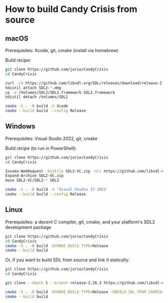 # How to build Candy Crisis from source

## macOS

Prerequisites: Xcode, git, cmake (install via homebrew)

Build recipe:

```bash
git clone https://github.com/jorio/CandyCrisis
cd CandyCrisis

curl -LO https://github.com/libsdl-org/SDL/releases/download/release-2.26.3/SDL2-2.26.3.dmg
hdiutil attach SDL2-*.dmg
cp -a /Volumes/SDL2/SDL2.framework SDL2.framework
hdiutil detach /Volumes/SDL2

cmake -S . -B build -G Xcode
cmake --build build --config Release
```

## Windows

Prerequisites: Visual Studio 2022, git, cmake

Build recipe (to run in PowerShell):
```bash
git clone https://github.com/jorio/CandyCrisis
cd CandyCrisis

Invoke-WebRequest -OutFile SDL2-VC.zip -Uri https://github.com/libsdl-org/SDL/releases/download/release-2.26.3/SDL2-devel-2.26.3-VC.zip
Expand-Archive SDL2-VC.zip
move SDL2-VC/SDL2-* SDL2

cmake -S . -B build -G 'Visual Studio 17 2022'
cmake --build build --config Release
```

## Linux

Prerequisites: a decent C compiler, git, cmake, and your platform's SDL2 development package

```bash
git clone https://github.com/jorio/CandyCrisis
cd CandyCrisis
cmake -S . -B build -DCMAKE_BUILD_TYPE=Release
cmake --build build
```

Or, if you want to build SDL from source and link it statically:

```bash
git clone https://github.com/jorio/CandyCrisis
cd CandyCrisis

git clone --depth 1 --branch release-2.26.3 https://github.com/libsdl-org/SDL

cmake -S . -B build -DCMAKE_BUILD_TYPE=Release -DBUILD_SDL_FROM_SOURCE=1 -DSTATIC_SDL=1
cmake --build build
```

